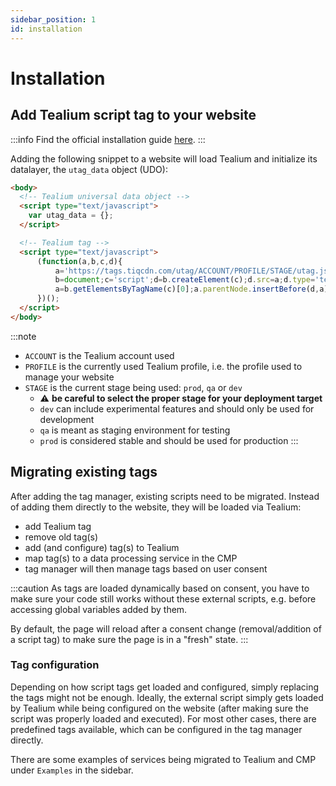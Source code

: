 ```yaml
---
sidebar_position: 1
id: installation
---
```


# Installation

## Add Tealium script tag to your website

:::info
Find the official installation guide [here](https://docs.tealium.com/platforms/javascript/install/).
:::

Adding the following snippet to a website will load Tealium and initialize its datalayer, the `utag_data` object (UDO):

<!-- prettier-ignore-start -->
```html
<body>
  <!-- Tealium universal data object -->
  <script type="text/javascript">
    var utag_data = {};
  </script>

  <!-- Tealium tag -->
  <script type="text/javascript">
      (function(a,b,c,d){
          a='https://tags.tiqcdn.com/utag/ACCOUNT/PROFILE/STAGE/utag.js';
          b=document;c='script';d=b.createElement(c);d.src=a;d.type='text/java'+c;d.async=true;
          a=b.getElementsByTagName(c)[0];a.parentNode.insertBefore(d,a);
      })();
  </script>
</body>
```
<!-- prettier-ignore-end -->

:::note
- `ACCOUNT` is the Tealium account used
- `PROFILE` is the currently used Tealium profile, i.e. the profile used to manage your website
- `STAGE` is the current stage being used: `prod`, `qa` or `dev`
    - ⚠️ **be careful to select the proper stage for your deployment target**
    - `dev` can include experimental features and should only be used for development
    - `qa` is meant as staging environment for testing
    - `prod` is considered stable and should be used for production
:::

## Migrating existing tags

After adding the tag manager, existing scripts need to be migrated.
Instead of adding them directly to the website, they will be loaded via Tealium:

- add Tealium tag
- remove old tag(s)
- add (and configure) tag(s) to Tealium
- map tag(s) to a data processing service in the CMP
- tag manager will then manage tags based on user consent

:::caution
As tags are loaded dynamically based on consent, you have to make sure your code still works without these external scripts, e.g. before accessing global variables added by them.

By default, the page will reload after a consent change (removal/addition of a script tag) to make sure the page is in a "fresh" state.
:::

### Tag configuration

Depending on how script tags get loaded and configured, simply replacing the tags might not be enough.
Ideally, the external script simply gets loaded by Tealium while being configured on the website (after making sure the script was properly loaded and executed).
For most other cases, there are predefined tags available, which can be configured in the tag manager directly.

There are some examples of services being migrated to Tealium and CMP under `Examples` in the sidebar.